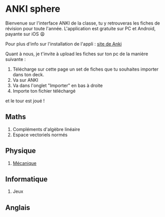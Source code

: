 # ANKI sphere

Bienvenue sur l'interface ANKI de la classe, tu y retrouveras les fiches de révision pour toute l'année. L'application est gratuite sur PC et Android, payante sur iOS 😩

Pour plus d'info sur l'installation de l'appli : [site de Anki](https://apps.ankiweb.net/)

Quant à nous, je t'invite à upload les fiches sur ton pc de la manière suivante : 
  1. Télécharge sur cette page un set de fiches que tu souhaites importer dans ton deck.
  2. Va sur ANKI
  3. Va dans l'onglet "Importer" en bas à droite
  4. Importe ton fichier téléchargé


et le tour est joué !


## Maths
  1. Compléments d'algèbre linéaire 
  2. Espace vectoriels normés


## Physique
  1. [Mécanique](/physique/anki/anki_meca.apkg)

     
## Informatique
  1. Jeux


## Anglais

